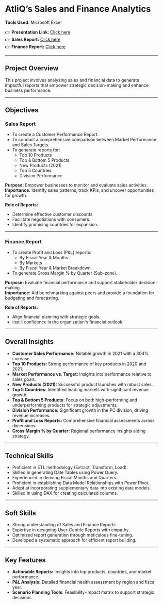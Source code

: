 # AtliQ’s Sales and Finance Analytics
**Tools Used:** Microsoft Excel  

👉 **Presentation Link:** [Click here](https://www.linkedin.com/posts/neha-gupta-357754149_sales-and-finance-analytics-report-activity-7275241773055008768-yDPZ?utm_source=share&utm_medium=member_desktop&rcm=ACoAACPiVfMBJENnTusDWDdP_ZMHY4SFSUi1m8A)  
👉 **Sales Report:** [Click here](https://drive.google.com/file/d/1y4JSCYpIQ6lQxXTilFE5sv9pFDwTwdnm/view?usp=drive_link)  
👉 **Finance Report:** [Click here](https://drive.google.com/file/d/1ErbjyE9dj6vUpaCk30tw77kiX7_QzINp/view?usp=drive_link)  

---

## Project Overview
This project involves analyzing sales and financial data to generate impactful reports that empower strategic decision-making and enhance business performance.  

---

## Objectives  

### **Sales Report**
- To create a Customer Performance Report.  
- To conduct a comprehensive comparison between Market Performance and Sales Targets.  
- To generate reports for:  
  - Top 10 Products  
  - Top & Bottom 5 Products  
  - New Products (2021)  
  - Top 5 Countries  
  - Division Performance  

**Purpose:** Empower businesses to monitor and evaluate sales activities.  
**Importance:** Identify sales patterns, track KPIs, and uncover opportunities for growth.  

**Role of Reports:**  
- Determine effective customer discounts.  
- Facilitate negotiations with consumers.  
- Identify promising countries for expansion.  

---

### **Finance Report**
- To create Profit and Loss (P&L) reports:  
  - By Fiscal Year & Months  
  - By Markets  
  - By Fiscal Year & Market Breakdown  
- To generate Gross Margin % by Quarter (Sub-zone).  

**Purpose:** Evaluate financial performance and support stakeholder decision-making.  
**Importance:** Aid benchmarking against peers and provide a foundation for budgeting and forecasting.  

**Role of Reports:**  
- Align financial planning with strategic goals.  
- Instill confidence in the organization's financial outlook.  

---

## Overall Insights
- **Customer Sales Performance:** Notable growth in 2021 with a 304% increase.  
- **Top 10 Products:** Strong performance of key products in 2020 and 2021.  
- **Market Performance vs. Target:** Insights into performance relative to sales goals.  
- **New Products (2021):** Successful product launches with robust sales.  
- **Top 5 Countries:** Identified leading markets with significant revenue growth.  
- **Top & Bottom 5 Products:** Focus on both high-performing and underperforming products for strategic adjustments.  
- **Division Performance:** Significant growth in the PC division, driving revenue increases.  
- **Profit and Loss Reports:** Comprehensive financial assessments across dimensions.  
- **Gross Margin % by Quarter:** Regional performance insights aiding strategy.  

---

## Technical Skills
- Proficient in ETL methodology (Extract, Transform, Load).  
- Skilled in generating Date Tables using Power Query.  
- Experienced in deriving Fiscal Months and Quarters.  
- Proficient in establishing Data Model Relationships with Power Pivot.  
- Adept at incorporating supplementary data into existing data models.  
- Skilled in using DAX for creating calculated columns.  

---

## Soft Skills
- Strong understanding of Sales and Finance Reports.  
- Expertise in designing User-Centric Reports with empathy.  
- Optimized report generation through meticulous fine-tuning.  
- Developed a systematic approach for efficient report building.  

---

## Key Features
- **Actionable Reports:** Insights into top products, countries, and market performance.  
- **P&L Analysis:** Detailed financial health assessment by region and fiscal year.  
- **Scenario Planning Tools:** Feasibility-impact matrix to support strategic decisions.  


